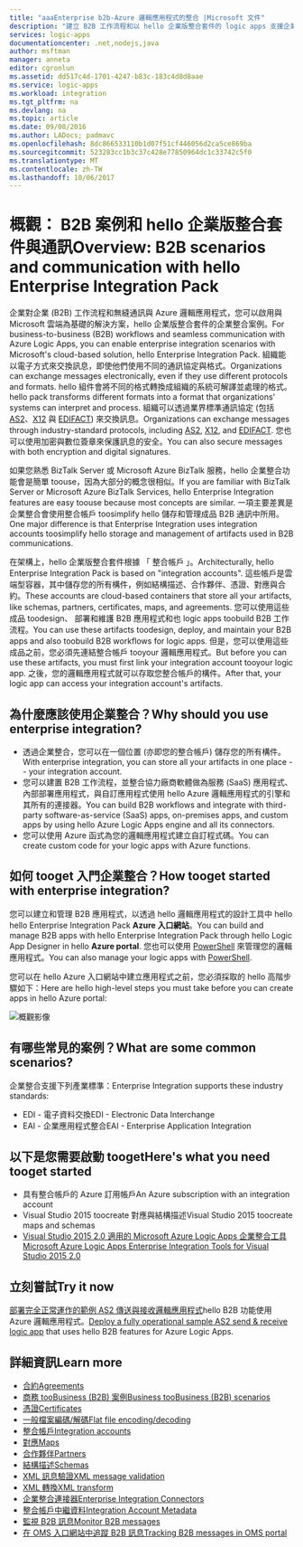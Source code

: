 ```yaml
---
title: "aaaEnterprise b2b-Azure 邏輯應用程式的整合 |Microsoft 文件"
description: "建立 B2B 工作流程和以 hello 企業版整合套件的 logic apps 支援企業整合案例"
services: logic-apps
documentationcenter: .net,nodejs,java
author: msftman
manager: anneta
editor: cgronlun
ms.assetid: dd517c4d-1701-4247-b83c-183c4d8d8aae
ms.service: logic-apps
ms.workload: integration
ms.tgt_pltfrm: na
ms.devlang: na
ms.topic: article
ms.date: 09/08/2016
ms.author: LADocs; padmavc
ms.openlocfilehash: 8dc866533110b1d07f51cf446056d2ca5ce869ba
ms.sourcegitcommit: 523283cc1b3c37c428e77850964dc1c33742c5f0
ms.translationtype: MT
ms.contentlocale: zh-TW
ms.lasthandoff: 10/06/2017
---
```

# <a name="overview-b2b-scenarios-and-communication-with-hello-enterprise-integration-pack"></a><span data-ttu-id="1b866-103">概觀： B2B 案例和 hello 企業版整合套件與通訊</span><span class="sxs-lookup"><span data-stu-id="1b866-103">Overview: B2B scenarios and communication with hello Enterprise Integration Pack</span></span>

<span data-ttu-id="1b866-104">企業對企業 (B2B) 工作流程和無縫通訊與 Azure 邏輯應用程式，您可以啟用與 Microsoft 雲端為基礎的解決方案，hello 企業版整合套件的企業整合案例。</span><span class="sxs-lookup"><span data-stu-id="1b866-104">For business-to-business (B2B) workflows and seamless communication with Azure Logic Apps, you can enable enterprise integration scenarios with Microsoft's cloud-based solution, hello Enterprise Integration Pack.</span></span> <span data-ttu-id="1b866-105">組織能以電子方式來交換訊息，即使他們使用不同的通訊協定與格式。</span><span class="sxs-lookup"><span data-stu-id="1b866-105">Organizations can exchange messages electronically, even if they use different protocols and formats.</span></span> <span data-ttu-id="1b866-106">hello 組件會將不同的格式轉換成組織的系統可解譯並處理的格式。</span><span class="sxs-lookup"><span data-stu-id="1b866-106">hello pack transforms different formats into a format that organizations' systems can interpret and process.</span></span> <span data-ttu-id="1b866-107">組織可以透過業界標準通訊協定 (包括 [AS2](../logic-apps/logic-apps-enterprise-integration-as2.md)、[X12](logic-apps-enterprise-integration-x12.md) 與 [EDIFACT](../logic-apps/logic-apps-enterprise-integration-edifact.md)) 來交換訊息。</span><span class="sxs-lookup"><span data-stu-id="1b866-107">Organizations can exchange messages through industry-standard protocols, including [AS2](../logic-apps/logic-apps-enterprise-integration-as2.md), [X12](logic-apps-enterprise-integration-x12.md), and [EDIFACT](../logic-apps/logic-apps-enterprise-integration-edifact.md).</span></span> <span data-ttu-id="1b866-108">您也可以使用加密與數位簽章來保護訊息的安全。</span><span class="sxs-lookup"><span data-stu-id="1b866-108">You can also secure messages with both encryption and digital signatures.</span></span>

<span data-ttu-id="1b866-109">如果您熟悉 BizTalk Server 或 Microsoft Azure BizTalk 服務，hello 企業整合功能會是簡單 toouse，因為大部分的概念很相似。</span><span class="sxs-lookup"><span data-stu-id="1b866-109">If you are familiar with BizTalk Server or Microsoft Azure BizTalk Services, hello Enterprise Integration features are easy toouse because most concepts are similar.</span></span> <span data-ttu-id="1b866-110">一項主要差異是企業整合會使用整合帳戶 toosimplify hello 儲存和管理成品 B2B 通訊中所用。</span><span class="sxs-lookup"><span data-stu-id="1b866-110">One major difference is that Enterprise Integration uses integration accounts toosimplify hello storage and management of artifacts used in B2B communications.</span></span> 

<span data-ttu-id="1b866-111">在架構上，hello 企業版整合套件根據 「 整合帳戶 」。</span><span class="sxs-lookup"><span data-stu-id="1b866-111">Architecturally, hello Enterprise Integration Pack is based on "integration accounts".</span></span> <span data-ttu-id="1b866-112">這些帳戶是雲端型容器，其中儲存您的所有構件，例如結構描述、合作夥伴、憑證、對應與合約。</span><span class="sxs-lookup"><span data-stu-id="1b866-112">These accounts are cloud-based containers that store all your artifacts, like schemas, partners, certificates, maps, and agreements.</span></span> <span data-ttu-id="1b866-113">您可以使用這些成品 toodesign、 部署和維護 B2B 應用程式和也 logic apps toobuild B2B 工作流程。</span><span class="sxs-lookup"><span data-stu-id="1b866-113">You can use these artifacts toodesign, deploy, and maintain your B2B apps and also toobuild B2B workflows for logic apps.</span></span> <span data-ttu-id="1b866-114">但是，您可以使用這些成品之前，您必須先連結整合帳戶 tooyour 邏輯應用程式。</span><span class="sxs-lookup"><span data-stu-id="1b866-114">But before you can use these artifacts, you must first link your integration account tooyour logic app.</span></span> <span data-ttu-id="1b866-115">之後，您的邏輯應用程式就可以存取您整合帳戶的構件。</span><span class="sxs-lookup"><span data-stu-id="1b866-115">After that, your logic app can access your integration account's artifacts.</span></span>

## <a name="why-should-you-use-enterprise-integration"></a><span data-ttu-id="1b866-116">為什麼應該使用企業整合？</span><span class="sxs-lookup"><span data-stu-id="1b866-116">Why should you use enterprise integration?</span></span>

* <span data-ttu-id="1b866-117">透過企業整合，您可以在一個位置 (亦即您的整合帳戶) 儲存您的所有構件。</span><span class="sxs-lookup"><span data-stu-id="1b866-117">With enterprise integration, you can store all your artifacts in one place -- your integration account.</span></span>
* <span data-ttu-id="1b866-118">您可以建置 B2B 工作流程，並整合協力廠商軟體做為服務 (SaaS) 應用程式、 內部部署應用程式，與自訂應用程式使用 hello Azure 邏輯應用程式的引擎和其所有的連接器。</span><span class="sxs-lookup"><span data-stu-id="1b866-118">You can build B2B workflows and integrate with third-party software-as-service (SaaS) apps, on-premises apps, and custom apps by using hello Azure Logic Apps engine and all its connectors.</span></span>
* <span data-ttu-id="1b866-119">您可以使用 Azure 函式為您的邏輯應用程式建立自訂程式碼。</span><span class="sxs-lookup"><span data-stu-id="1b866-119">You can create custom code for your logic apps with Azure functions.</span></span>

## <a name="how-tooget-started-with-enterprise-integration"></a><span data-ttu-id="1b866-120">如何 tooget 入門企業整合？</span><span class="sxs-lookup"><span data-stu-id="1b866-120">How tooget started with enterprise integration?</span></span>

<span data-ttu-id="1b866-121">您可以建立和管理 B2B 應用程式，以透過 hello 邏輯應用程式的設計工具中 hello hello Enterprise Integration Pack **Azure 入口網站**。</span><span class="sxs-lookup"><span data-stu-id="1b866-121">You can build and manage B2B apps with hello Enterprise Integration Pack through hello Logic App Designer in hello **Azure portal**.</span></span> <span data-ttu-id="1b866-122">您也可以使用 [PowerShell](https://msdn.microsoft.com/library/azure/mt652195.aspx "Logic apps PowerShell 主題") 來管理您的邏輯應用程式。</span><span class="sxs-lookup"><span data-stu-id="1b866-122">You can also manage your logic apps with [PowerShell](https://msdn.microsoft.com/library/azure/mt652195.aspx "Logic apps PowerShell topics").</span></span>

<span data-ttu-id="1b866-123">您可以在 hello Azure 入口網站中建立應用程式之前，您必須採取的 hello 高階步驟如下：</span><span class="sxs-lookup"><span data-stu-id="1b866-123">Here are hello high-level steps you must take before you can create apps in hello Azure portal:</span></span>

![概觀影像](media/logic-apps-enterprise-integration-overview/overview-0.png)  

## <a name="what-are-some-common-scenarios"></a><span data-ttu-id="1b866-125">有哪些常見的案例？</span><span class="sxs-lookup"><span data-stu-id="1b866-125">What are some common scenarios?</span></span>

<span data-ttu-id="1b866-126">企業整合支援下列產業標準：</span><span class="sxs-lookup"><span data-stu-id="1b866-126">Enterprise Integration supports these industry standards:</span></span>

* <span data-ttu-id="1b866-127">EDI - 電子資料交換</span><span class="sxs-lookup"><span data-stu-id="1b866-127">EDI - Electronic Data Interchange</span></span>
* <span data-ttu-id="1b866-128">EAI - 企業應用程式整合</span><span class="sxs-lookup"><span data-stu-id="1b866-128">EAI - Enterprise Application Integration</span></span>

## <a name="heres-what-you-need-tooget-started"></a><span data-ttu-id="1b866-129">以下是您需要啟動 tooget</span><span class="sxs-lookup"><span data-stu-id="1b866-129">Here's what you need tooget started</span></span>

* <span data-ttu-id="1b866-130">具有整合帳戶的 Azure 訂用帳戶</span><span class="sxs-lookup"><span data-stu-id="1b866-130">An Azure subscription with an integration account</span></span>
* <span data-ttu-id="1b866-131">Visual Studio 2015 toocreate 對應與結構描述</span><span class="sxs-lookup"><span data-stu-id="1b866-131">Visual Studio 2015 toocreate maps and schemas</span></span>
* [<span data-ttu-id="1b866-132">Visual Studio 2015 2.0 適用的 Microsoft Azure Logic Apps 企業整合工具</span><span class="sxs-lookup"><span data-stu-id="1b866-132">Microsoft Azure Logic Apps Enterprise Integration Tools for Visual Studio 2015 2.0</span></span>](https://aka.ms/vsmapsandschemas)  

## <a name="try-it-now"></a><span data-ttu-id="1b866-133">立刻嘗試</span><span class="sxs-lookup"><span data-stu-id="1b866-133">Try it now</span></span>

<span data-ttu-id="1b866-134">[部署完全正常運作的範例 AS2 傳送與接收邏輯應用程式](https://github.com/Azure/azure-quickstart-templates/tree/master/201-logic-app-as2-send-receive)hello B2B 功能使用 Azure 邏輯應用程式。</span><span class="sxs-lookup"><span data-stu-id="1b866-134">[Deploy a fully operational sample AS2 send & receive logic app](https://github.com/Azure/azure-quickstart-templates/tree/master/201-logic-app-as2-send-receive) that uses hello B2B features for Azure Logic Apps.</span></span>

## <a name="learn-more"></a><span data-ttu-id="1b866-135">詳細資訊</span><span class="sxs-lookup"><span data-stu-id="1b866-135">Learn more</span></span>
* [<span data-ttu-id="1b866-136">合約</span><span class="sxs-lookup"><span data-stu-id="1b866-136">Agreements</span></span>](../logic-apps/logic-apps-enterprise-integration-agreements.md "了解企業整合合約")
* [<span data-ttu-id="1b866-137">商務 tooBusiness (B2B) 案例</span><span class="sxs-lookup"><span data-stu-id="1b866-137">Business tooBusiness (B2B) scenarios</span></span>](../logic-apps/logic-apps-enterprise-integration-b2b.md "深入了解如何與 B2B 功能 toocreate Logic apps")  
* [<span data-ttu-id="1b866-138">憑證</span><span class="sxs-lookup"><span data-stu-id="1b866-138">Certificates</span></span>](logic-apps-enterprise-integration-certificates.md "了解企業整合憑證")
* [<span data-ttu-id="1b866-139">一般檔案編碼/解碼</span><span class="sxs-lookup"><span data-stu-id="1b866-139">Flat file encoding/decoding</span></span>](logic-apps-enterprise-integration-flatfile.md "深入了解如何 tooencode 及解碼一般檔案內容")  
* [<span data-ttu-id="1b866-140">整合帳戶</span><span class="sxs-lookup"><span data-stu-id="1b866-140">Integration accounts</span></span>](../logic-apps/logic-apps-enterprise-integration-accounts.md "了解整合帳戶")
* [<span data-ttu-id="1b866-141">對應</span><span class="sxs-lookup"><span data-stu-id="1b866-141">Maps</span></span>](../logic-apps/logic-apps-enterprise-integration-maps.md "了解企業整合對應")
* [<span data-ttu-id="1b866-142">合作夥伴</span><span class="sxs-lookup"><span data-stu-id="1b866-142">Partners</span></span>](logic-apps-enterprise-integration-partners.md "了解企業整合夥伴")
* [<span data-ttu-id="1b866-143">結構描述</span><span class="sxs-lookup"><span data-stu-id="1b866-143">Schemas</span></span>](logic-apps-enterprise-integration-schemas.md "了解企業整合結構描述")
* [<span data-ttu-id="1b866-144">XML 訊息驗證</span><span class="sxs-lookup"><span data-stu-id="1b866-144">XML message validation</span></span>](logic-apps-enterprise-integration-xml.md "深入了解如何 toovalidate XML 訊息與邏輯應用程式")
* [<span data-ttu-id="1b866-145">XML 轉換</span><span class="sxs-lookup"><span data-stu-id="1b866-145">XML transform</span></span>](logic-apps-enterprise-integration-transform.md "了解企業整合對應")
* [<span data-ttu-id="1b866-146">企業整合連接器</span><span class="sxs-lookup"><span data-stu-id="1b866-146">Enterprise Integration Connectors</span></span>](../connectors/apis-list.md "了解企業整合套件連接器")
* [<span data-ttu-id="1b866-147">整合帳戶中繼資料</span><span class="sxs-lookup"><span data-stu-id="1b866-147">Integration Account Metadata</span></span>](../logic-apps/logic-apps-enterprise-integration-metadata.md "深入了解整合帳戶中繼資料")
* [<span data-ttu-id="1b866-148">監視 B2B 訊息</span><span class="sxs-lookup"><span data-stu-id="1b866-148">Monitor B2B messages</span></span>](logic-apps-monitor-b2b-message.md "深入了解監視 B2B 訊息")
* [<span data-ttu-id="1b866-149">在 OMS 入口網站中追蹤 B2B 訊息</span><span class="sxs-lookup"><span data-stu-id="1b866-149">Tracking B2B messages in OMS portal</span></span>](logic-apps-track-b2b-messages-omsportal.md "深入了解在 OMS 入口網站中追蹤 B2B 訊息")

